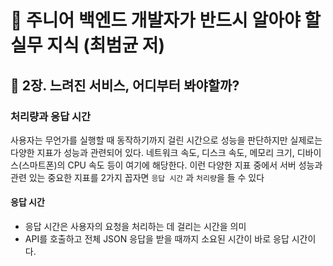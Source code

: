 # :pushpin: 주니어 백엔드 개발자가 반드시 알아야 할 실무 지식 (최범균 저)


## :seedling: 2장. 느려진 서비스, 어디부터 봐야할까?

### 처리량과 응답 시간
사용자는 무언가를 실행할 때 동작하기까지 걸린 시간으로 성능을 판단하지만 실제로는 다양한 지표가 성능과 관련되어 있다.
네트워크 속도, 디스크 속도, 메모리 크기, 디바이스(스마트폰)의 CPU 속도 등이 여기에 해당한다.
이런 다양한 지표 중에서 서버 성능과 관련 있는 중요한 지표를 2가지 꼽자면 `응답 시간` 과 `처리량`을 들 수 있다


#### 응답 시간
- 응답 시간은 사용자의 요청을 처리하는 데 걸리는 시간을 의미
- API를 호출하고 전체 JSON 응답을 받을 때까지 소요된 시간이 바로 응답 시간이다.